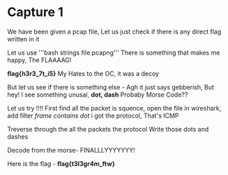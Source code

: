 # Capture 1

We have been given a pcap file, Let us just check if there is any direct flag written in it

Let us use '''bash strings  file.pcapng'''
There is something that makes me happy, The FLAAAAG!








 
**flag{h3r3_7t_i5}**
My Hates to the OC, it was a decoy

But let us see if there is something else - 
Agh it just says gebberish, 
But hey! I see something unusal, **dot, dash**
Probaby Morse Code??

Let us try !!!!
First find all the packet is squence, open the file in wireshark, add filter *frame contains dot*
i got the protocol, That's ICMP

Treverse through the all the packets the protocol
Write those dots and dashes 

Decode from the morse-
FINALLLYYYYYYY!

Here is the flag - **flag{t3l3gr4m_ftw}**

